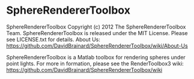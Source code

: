 SphereRendererToolbox
=====================

SphereRendererToolbox Copyright (c) 2012 The SphereRendererToolbox Team.
SphereRendererToolbox is released under the MIT License.
Please see LICENSE.txt for details.
About Us: https://github.com/DavidBrainard/SphereRendererToolbox/wiki/About-Us

SphereRendererToolbox is a Matlab toolbox for rendering spheres under point lights. For more in formation, please see the RenderToolbox3 wiki: https://github.com/DavidBrainard/SphereRendererToolbox/wiki
